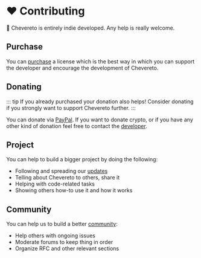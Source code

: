 # ❤ Contributing

🤗 Chevereto is entirely indie developed. Any help is really welcome.

## Purchase

You can [purchase](https://chevereto.com/pricing) a license which is the best way in which you can support the developer and encourage the development of Chevereto.

## Donating

::: tip
If you already purchased your donation also helps! Consider donating if you strongly want to support Chevereto further.
:::

You can donate via [PayPal](https://paypal.me/RodolfoBerrios). If you want to donate crypto, or if you have any other kind of donation feel free to contact the [developer](https://rodolfoberrios.com/).

## Project

You can help to build a bigger project by doing the following:

* Following and spreading our [updates](../README.md#🌈-get-updates)
* Telling about Chevereto to others, share it
* Helping with code-related tasks
* Showing others how-to use it and how it works

## Community

You can help us to build a better [community](https://chevereto.com/community):

* Help others with ongoing issues
* Moderate forums to keep thing in order
* Organize RFC and other relevant sections
